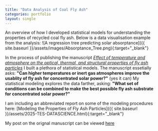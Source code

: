 ```yaml
---
title: "Data Analysis of Coal Fly Ash"
categories: portfolio
layout: single
---
```

An overview of how I developed statistical models for understanding the properties of recycled coal fly ash. Below is a data visualisation example from the analysis: 
![A regression tree predicting solar absorptance]({{ site.baseurl }}/assets/images/Absorptance_Tree.png){:target="_blank"} 

In the process of publishing the manuscript [*Effect of temperature and atmosphere on the optical, thermal, and structural properties of fly ash particles*](https://www.sciencedirect.com/science/article/pii/S0032591025010459?dgcid=author) I built a plethora of statistical models. The manuscript essetially asks:
**"Can higher temperatures or inert gas atmospheres improve the usablity of fly ash for concentrated solar power?"** (yes it can) 
My statistical modeling explores the data farther, asking:
**"What set of conditions can be combined to make the best possible fly ash substrate for concentrated solar power?"**

I am including an abbreviated report on some of the modeling procedures here: 
[Modeling the Properties of Fly Ash Particles]({{ site.baseurl }}/assets/2025-TES-DATASCIENCE.html){:target="_blank"}

My post on the orignal manuscript can be viewed [here](https://gavinscoville.github.io/GavinScoville/portfolio/CSP/)